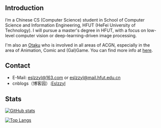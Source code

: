 ## Introduction
I’m a Chinese CS (Computer Science) student in School of Computer Science and Information Engineering, HFUT (HeFei University of Technology). I will pursue a master's degree in HFUT, with a focus on low-level computer vision or deep-learning-driven image processing.

I'm also an [Otaku](https://en.wikipedia.org/wiki/Otaku) who is involved in all areas of ACGN, especially in the area of Animation, Comic and (Gal)Game. You can find more info at [here](https://zh.moegirl.org.cn/User:Eslzzyl).

## Contact
- E-Mail: eslzzyl@163.com or eslzzyl@mail.hfut.edu.cn
- cnblogs（博客园）:[Eslzzyl](https://home.cnblogs.com/u/eslzzyl/)

## Stats

[![GitHub stats](https://github-readme-stats.vercel.app/api?username=Eslzzyl&show_icons=true)](https://github.com/anuraghazra/github-readme-stats)

[![Top Langs](https://github-readme-stats.vercel.app/api/top-langs/?username=Eslzzyl&layout=compact)](https://github.com/anuraghazra/github-readme-stats)

<!---
Eslzzyl/Eslzzyl is a ✨ special ✨ repository because its `README.md` (this file) appears on your GitHub profile.
You can click the Preview link to take a look at your changes.
--->
